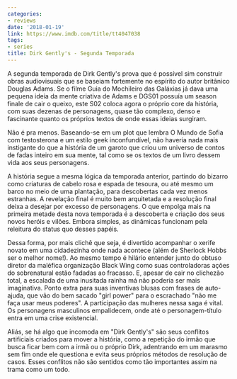 ```yaml
---
categories:
- reviews
date: '2018-01-19'
link: https://www.imdb.com/title/tt4047038
tags:
- series
title: Dirk Gently's - Segunda Temporada
---
```


A segunda temporada de Dirk Gently's prova que é possível sim construir obras audiovisuais que se baseiam fortemente no espírito do autor britânico Douglas Adams. Se o filme Guia do Mochileiro das Galáxias já dava uma pequena ideia da mente criativa de Adams e DGS01 possuía um season finale de cair o queixo, este S02 coloca agora o próprio core da história, com suas dezenas de personagens, quase tão complexo, denso e fascinante quanto os próprios textos de onde essas ideias surgiram.

Não é pra menos. Baseando-se em um plot que lembra O Mundo de Sofia com testosterona e um estilo geek inconfundível, não haveria nada mais instigante do que a história de um garoto que criou um universo de contos de fadas inteiro em sua mente, tal como se os textos de um livro dessem vida aos seus personagens.

A história segue a mesma lógica da temporada anterior, partindo do bizarro como criaturas de cabelo rosa e espada de tesoura, ou até mesmo um barco no meio de uma plantação, para descobertas cada vez menos estranhas. A revelação final é muito bem arquitetada e a resolução final deixa a desejar por excesso de personagens. O que empolga mais na primeira metade desta nova temporada é a descoberta e criação dos seus novos heróis e vilões. Embora simples, as dinâmicas funcionam pela releitura do status quo desses papéis.

Dessa forma, por mais clichê que seja, é divertido acompanhar o xerife novato em uma cidadezinha onde nada acontece (além de Sherlock Hobbs ser o melhor nome!). Ao mesmo tempo é hilário entender junto do obtuso diretor da maléfica organização Black Wing como suas controladoras ações do sobrenatural estão fadadas ao fracasso. E, apesar de cair no clichezão total, a escalada de uma inusitada rainha má não poderia ser mais imaginativa. Ponto extra para suas inventivas blusas com frases de auto-ajuda, que vão do bem sacado "girl power" para o escrachado "não me faça usar meus poderes". A participação das mulheres nessa saga é vital. Os personagens masculinos empalidecem, onde até o personagem-título entra em uma crise existencial.

Aliás, se há algo que incomoda em "Dirk Gently's" são seus conflitos artificiais criados para mover a história, como a repetição do irmão que busca ficar bem com a irmã ou o próprio Dirk, adentrando em um marasmo sem fim onde ele questiona e evita seus próprios métodos de resolução de casos. Esses conflitos não são sentidos como tão importantes assim na trama como um todo.
